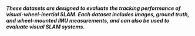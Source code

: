 ##### These datasets are designed to evaluate the tracking performance of visual-wheel-inertial SLAM. Each dataset includes images, ground truth, and wheel-mounted IMU measurements, and can also be used to evaluate visual SLAM systems.

